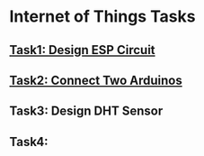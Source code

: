 # Internet of Things Tasks

## [Task1: Design ESP Circuit](https://github.com/BandarAI/SmartMethodsTraining/tree/Tasks/IoT/1st%20Task)
## [Task2: Connect Two Arduinos](https://github.com/BandarAI/SmartMethodsTraining/tree/Tasks/IoT/2nd%20Task)
## Task3: Design DHT Sensor
## Task4: 


